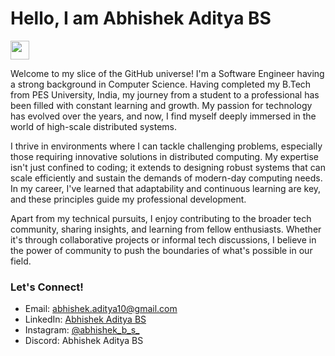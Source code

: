 # Hello, I am Abhishek Aditya BS 
<img src="https://raw.githubusercontent.com/iampavangandhi/iampavangandhi/master/gifs/Hi.gif" width="30px">

Welcome to my slice of the GitHub universe! I'm a Software Engineer having a strong background in Computer Science. Having completed my B.Tech from PES University, India, my journey from a student to a professional has been filled with constant learning and growth. My passion for technology has evolved over the years, and now, I find myself deeply immersed in the world of high-scale distributed systems.

I thrive in environments where I can tackle challenging problems, especially those requiring innovative solutions in distributed computing. My expertise isn't just confined to coding; it extends to designing robust systems that can scale efficiently and sustain the demands of modern-day computing needs. In my career, I've learned that adaptability and continuous learning are key, and these principles guide my professional development.

Apart from my technical pursuits, I enjoy contributing to the broader tech community, sharing insights, and learning from fellow enthusiasts. Whether it's through collaborative projects or informal tech discussions, I believe in the power of community to push the boundaries of what's possible in our field.

### Let's Connect!
- Email: [abhishek.aditya10@gmail.com](mailto:abhishek.aditya10@gmail.com?subject=From%20your%20Github%20Profile)
- LinkedIn: [Abhishek Aditya BS](https://www.linkedin.com/in/abhishek-aditya-bs-9a8984126/)
- Instagram: [@abhishek_b_s_](https://www.instagram.com/abhishek_b_s_/)
- Discord: Abhishek Aditya BS
